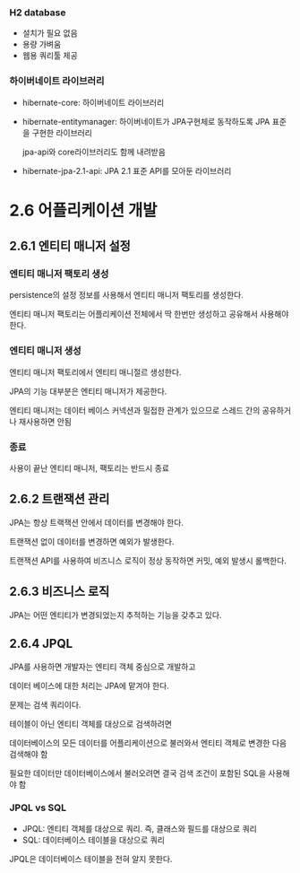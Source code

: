 ### H2 database

- 설치가 필요 없음
- 용량 가벼움
- 웹용 쿼리툴 제공

### 하이버네이트 라이브러리

- hibernate-core: 하이버네이트 라이브러리
- hibernate-entitymanager: 하이버네이트가 JPA구현체로 동작하도록 JPA 표준을 구현한 라이브러리

    jpa-api와 core라이브러리도 함께 내려받음

- hibernate-jpa-2.1-api: JPA 2.1 표준 API를 모아둔 라이브러리

# 2.6 어플리케이션 개발

## 2.6.1 엔티티 매니저 설정

### 엔티티 매니저 팩토리 생성

persistence의 설정 정보를 사용해서 엔티티 매니저 팩토리를 생성한다.

엔티티 매니저 팩토리는 어플리케이션 전체에서 딱 한번만 생성하고 공유해서 사용해야 한다.

### 엔티티 매니저 생성

엔티티 매니저 팩토리에서 엔티티 매니절르 생성한다.

JPA의 기능 대부분은 엔티티 매니저가 제공한다.

엔티티 매니저는 데이터 베이스 커넥션과 밀접한 관계가 있으므로 스레드 간의 공유하거나 재사용하면 안됨

### 종료

사용이 끝난 엔티티 매니저, 팩토리는 반드시 종료

## 2.6.2 트랜잭션 관리

JPA는 항상 트랙잭션 안에서 데이터를 변경해야 한다.

트랜잭션 없이 데이터를 변경하면 예외가 발생한다.

트랜잭션 API를 사용하여 비즈니스 로직이 정상 동작하면 커밋, 예외 발생시 롤백한다.

## 2.6.3 비즈니스 로직

JPA는 어떤 엔티티가 변경되었는지 추적하는 기능을 갖추고 있다.

## 2.6.4 JPQL

JPA를 사용하면 개발자는 엔티티 객체 중심으로 개발하고

데이터 베이스에 대한 처리는 JPA에 맡겨야 한다.

문제는 검색 쿼리이다.

테이블이 아닌 엔티티 객체를 대상으로 검색하려면

데이터베이스의 모든 데이터를 어플리케이션으로 불러와서 엔티티 객체로 변경한 다음 검색해야 함

필요한 데이터만 데이터베이스에서 불러오려면 결국 검색 조건이 포함된 SQL을 사용해야 함

### JPQL vs SQL

- JPQL: 엔티티 객체를 대상으로 쿼리. 즉, 클래스와 필드를 대상으로 쿼리
- SQL: 데이터베이스 테이블을 대상으로 쿼리

JPQL은 데이터베이스 테이블을 전혀 알지 못한다.
